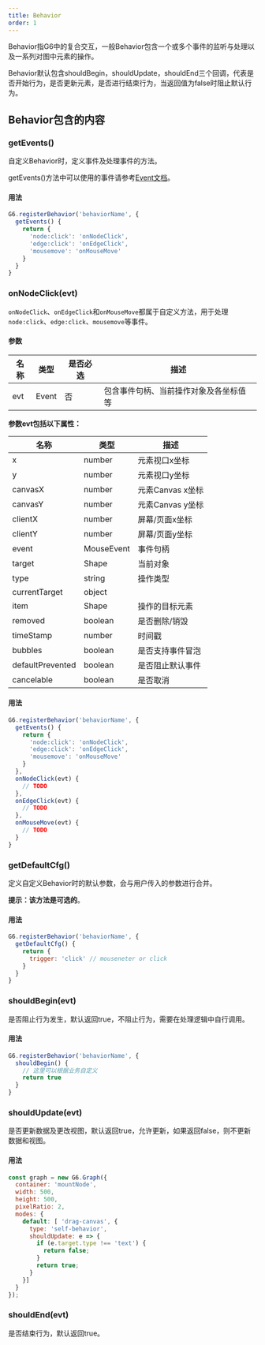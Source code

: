 ```yaml
---
title: Behavior
order: 1
---
```


Behavior指G6中的复合交互，一般Behavior包含一个或多个事件的监听与处理以及一系列对图中元素的操作。

Behavior默认包含shouldBegin，shouldUpdate，shouldEnd三个回调，代表是否开始行为，是否更新元素，是否进行结束行为，当返回值为false时阻止默认行为。

## Behavior包含的内容

### getEvents()
自定义Behavior时，定义事件及处理事件的方法。

getEvents()方法中可以使用的事件请参考[Event文档](https://www.yuque.com/antv/g6/event-api)。

#### 用法
```javascript
G6.registerBehavior('behaviorName', {
  getEvents() {
    return {
      'node:click': 'onNodeClick',
      'edge:click': 'onEdgeClick',
      'mousemove': 'onMouseMove'
    }
  }
}
```

### onNodeClick(evt)
`onNodeClick`、`onEdgeClick`和`onMouseMove`都属于自定义方法，用于处理`node:click`、`edge:click`、`mousemove`等事件。

<a name="B4GyT"></a>
#### 参数
| 名称 | 类型 | 是否必选 | 描述 |
| --- | --- | --- | --- |
| evt | Event | 否 | 包含事件句柄、当前操作对象及各坐标值等 |

**参数evt包括以下属性：**

| 名称 | 类型 | 描述 |
| --- | --- | --- |
| x | number | 元素视口x坐标 |
| y | number | 元素视口y坐标 |
| canvasX | number | 元素Canvas x坐标 |
| canvasY | number | 元素Canvas y坐标 |
| clientX | number | 屏幕/页面x坐标 |
| clientY | number | 屏幕/页面y坐标 |
| event | MouseEvent | 事件句柄 |
| target | Shape | 当前对象 |
| type | string | 操作类型 |
| currentTarget | object |  |
| item | Shape | 操作的目标元素 |
| removed | boolean | 是否删除/销毁 |
| timeStamp | number | 时间戳 |
| bubbles | boolean | 是否支持事件冒泡 |
| defaultPrevented | boolean | 是否阻止默认事件 |
| cancelable | boolean | 是否取消 |

<a name="Ll3kW"></a>
#### 用法
```javascript
G6.registerBehavior('behaviorName', {
  getEvents() {
    return {
      'node:click': 'onNodeClick',
      'edge:click': 'onEdgeClick',
      'mousemove': 'onMouseMove'
    }
  },
  onNodeClick(evt) {
  	// TODO
  },
  onEdgeClick(evt) {
  	// TODO
  },
  onMouseMove(evt) {
  	// TODO
  }
}
```

### getDefaultCfg()
定义自定义Behavior时的默认参数，会与用户传入的参数进行合并。

**提示：该方法是可选的**。

#### 用法
```javascript
G6.registerBehavior('behaviorName', {
  getDefaultCfg() {
    return {
      trigger: 'click' // mouseneter or click
    }
  }
}
```

### shouldBegin(evt)
是否阻止行为发生，默认返回true，不阻止行为，需要在处理逻辑中自行调用。

#### 用法
```javascript
G6.registerBehavior('behaviorName', {
  shouldBegin() {
    // 这里可以根据业务自定义
    return true
  }
}
```

### shouldUpdate(evt)
是否更新数据及更改视图，默认返回true，允许更新，如果返回false，则不更新数据和视图。

#### 用法
```javascript
const graph = new G6.Graph({
  container: 'mountNode',
  width: 500,
  height: 500,
  pixelRatio: 2,
  modes: {
    default: [ 'drag-canvas', {
      type: 'self-behavior',
      shouldUpdate: e => {
        if (e.target.type !== 'text') {
          return false;
        }
        return true;
      }
    }]
  }
});
```

### shouldEnd(evt)
是否结束行为，默认返回true。
